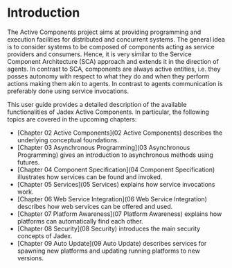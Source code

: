# Introduction

The Active Components project aims at providing programming and execution facilities for distributed and concurrent systems. The general idea is to consider systems to be composed of components acting as service providers and consumers. Hence, it is very similar to the Service Component Architecture (SCA) approach and extends it in the direction of agents. In contrast to SCA, components are always active entities, i.e. they posses autonomy with respect to what they do and when they perform actions making them akin to agents. In contrast to agents communication is preferably done using service invocations.





This user guide provides a detailed description of the available functionalities of Jadex Active Components. In particular, the following topics are covered in the upcoming chapters:

-   [Chapter 02 Active Components](02 Active Components)  describes the underlying conceptual foundations.
-   [Chapter 03 Asynchronous Programming](03 Asynchronous Programming)  gives an introduction to asynchronous methods using futures.
-   [Chapter 04 Component Specification](04 Component Specification)  illustrates how services can be found and invoked.
-   [Chapter 05 Services](05 Services)  explains how service invocations work.
-   [Chapter 06 Web Service Integration](06 Web Service Integration)  describes how web services can be offered and used. 
-   [Chapter 07 Platform Awareness](07 Platform Awareness)  explains how platforms can automatically find each other.
-   [Chapter 08 Security](08 Security)  introduces the main security concepts of Jadex.
-   [Chapter 09 Auto Update](09 Auto Update)  describes services for spawning new platforms and updating running platforms to new versions.

